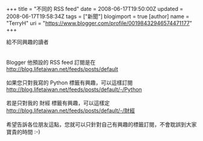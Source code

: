 +++
title = "不同的 RSS feed"
date = 2008-06-17T19:50:00Z
updated = 2008-06-17T19:58:34Z
tags = ["新聞"]
blogimport = true 
[author]
	name = "TerryH"
	uri = "https://www.blogger.com/profile/00198432946574471177"
+++

給不同興趣的讀者<br /><br /><br />Blogger 他預設的 RSS feed 訂閱是在 <a href="http://blog.lifetaiwan.net/feeds/posts/default">http://blog.lifetaiwan.net/feeds/posts/default</a><br /><br />如果您只對我寫的 Python 標籤有興趣，可以這樣訂閱 <a href="http://blog.lifetaiwan.net/feeds/posts/default/-/Python">http://blog.lifetaiwan.net/feeds/posts/default/-/Python</a><br /><br />若是只對我的 財經 標籤有興趣，可以這樣定 <a href="http://blog.lifetaiwan.net/feeds/posts/default/-/財經">http://blog.lifetaiwan.net/feeds/posts/default/-/財經</a><br /><br />希望告訴各位朋友這點，您就可以只針對自己有興趣的標籤訂閱，不會耽誤到大家寶貴的時間 :-)
